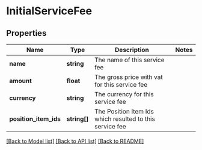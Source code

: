 # InitialServiceFee

## Properties
Name | Type | Description | Notes
------------ | ------------- | ------------- | -------------
**name** | **string** | The name of this service fee | 
**amount** | **float** | The gross price with vat for this service fee | 
**currency** | **string** | The currency for this service fee | 
**position_item_ids** | **string[]** | The Position Item Ids which resulted to this service fee | 

[[Back to Model list]](../../README.md#documentation-for-models) [[Back to API list]](../../README.md#documentation-for-api-endpoints) [[Back to README]](../../README.md)


